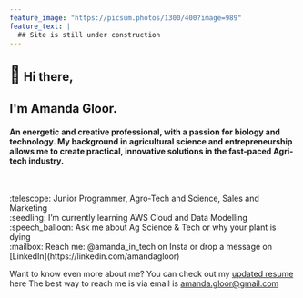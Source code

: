 ```yaml
---
feature_image: "https://picsum.photos/1300/400?image=989"
feature_text: |
  ## Site is still under construction 
---
```


<h2><span style="font-size:30px;">👋</span> Hi there,</h2>
<h2>I'm Amanda Gloor. </h2>
<h4>An energetic and creative professional, with a passion for biology and technology. My background in agricultural science and entrepreneurship allows me to create practical, innovative solutions in the fast-paced Agri-tech industry. </h4>
<br>
<p>
:telescope: Junior Programmer, Agro-Tech and Science, Sales and Marketing <br>
:seedling: I’m currently learning AWS Cloud and Data Modelling <br> 
:speech_balloon: Ask me about Ag Science & Tech or why your plant is dying <br>
:mailbox: Reach me: @amanda_in_tech on Insta or drop a message on [LinkedIn](https://linkedin.com/amandagloor)
</p>

Want to know even more about me?
You can check out my [updated resume](resume.md) here
The best way to reach me is via email is amanda.gloor@gmail.com
